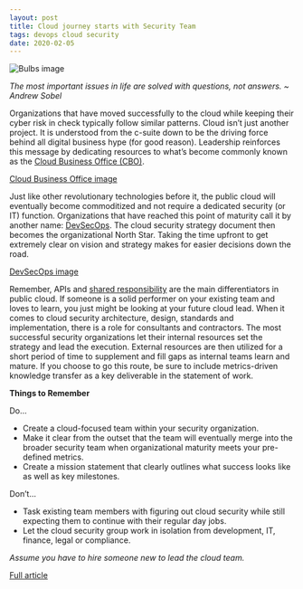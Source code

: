 ```yaml
---
layout: post
title: Cloud journey starts with Security Team
tags: devops cloud security
date: 2020-02-05
---
```


![Bulbs image](https://cdn.thenewstack.io/media/2020/02/f5be8b59-light-bulbs-1125016_1920-1024x576.jpg)

*The most important issues in life are solved with questions, not answers. ~ Andrew Sobel*

Organizations that have moved successfully to the cloud while keeping their 
cyber risk in check typically follow similar patterns. Cloud isn’t just another 
project. It is understood from the c-suite down to be the driving force behind all 
digital business hype (for good reason). Leadership reinforces this message by 
dedicating resources to what’s become commonly known as the 
[Cloud Business Office (CBO)](https://www.cloudtp.com/cloud-business-office/).

[Cloud Business Office image](https://cdn.thenewstack.io/media/2020/02/7e217bcf-screen-shot-2020-02-04-at-17.12.47.png)

Just like other revolutionary technologies before it, the public cloud will 
eventually become commoditized and not require a dedicated security (or IT) 
function. Organizations that have reached this point of maturity call it by 
another name: [DevSecOps](https://www.paloaltonetworks.com/cyberpedia/what-is-devsecops). 
The cloud security strategy document then becomes the organizational North 
Star. Taking the time upfront to get extremely clear on vision and strategy 
makes for easier decisions down the road.

[DevSecOps image](https://cdn.thenewstack.io/media/2020/02/92030f16-screen-shot-2020-02-04-at-17.14.45.png)

Remember, APIs and 
[shared responsibility](https://www.paloaltonetworks.com/cyberpedia/cloud-security-is-a-shared-responsibility) 
are the main differentiators in public cloud. If someone is a solid performer 
on your existing team and loves to learn, you just might be looking at your 
future cloud lead. When it comes to cloud security architecture, design, 
standards and implementation, there is a role for consultants and contractors. 
The most successful security organizations let their internal resources set the 
strategy and lead the execution. External resources are then utilized for a 
short period of time to supplement and fill gaps as internal teams learn and 
mature.  If you choose to go this route, be sure to include metrics-driven 
knowledge transfer as a key deliverable in the statement of work.

**Things to Remember**

Do…

- Create a cloud-focused team within your security organization.
- Make it clear from the outset that the team will eventually merge into the 
broader security team when organizational maturity meets your pre-defined metrics.
- Create a mission statement that clearly outlines what success looks like as 
well as key milestones.

Don’t…

- Task existing team members with figuring out cloud security while still 
expecting them to continue with their regular day jobs.
- Let the cloud security group work in isolation from development, IT, finance, 
legal or compliance.

*Assume you have to hire someone new to lead the cloud team.*

[Full article](https://thenewstack.io/why-your-successful-cloud-journey-starts-with-building-the-right-security-team/)
